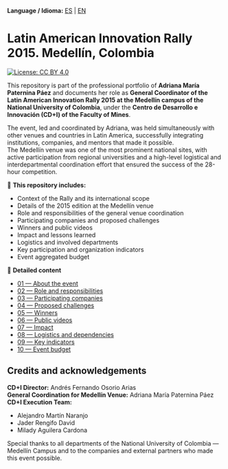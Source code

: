**Language / Idioma:** [ES](README.md) | [EN](README_en.md)  

# Latin American Innovation Rally 2015. Medellín, Colombia

[![License: CC BY 4.0](https://img.shields.io/badge/License-CC%20BY%204.0-lightgrey.svg)](http://creativecommons.org/licenses/by/4.0/)

This repository is part of the professional portfolio of **Adriana María Paternina Páez** and documents her role as **General Coordinator of the Latin American Innovation Rally 2015 at the Medellín campus of the National University of Colombia**, under the **Centro de Desarrollo e Innovación (CD+I) of the Faculty of Mines**.  

The event, led and coordinated by Adriana, was held simultaneously with other venues and countries in Latin America, successfully integrating institutions, companies, and mentors that made it possible.  
The Medellín venue was one of the most prominent national sites, with active participation from regional universities and a high-level logistical and interdepartmental coordination effort that ensured the success of the 28-hour competition.

📌 **This repository includes:**
- Context of the Rally and its international scope
- Details of the 2015 edition at the Medellín venue
- Role and responsibilities of the general venue coordination
- Participating companies and proposed challenges
- Winners and public videos
- Impact and lessons learned
- Logistics and involved departments
- Key participation and organization indicators
- Event aggregated budget

📂 **Detailed content**
- [01 — About the event](01_About_The_Event.md)  
- [02 — Role and responsibilities](02_Role_and_Responsibilities.md)  
- [03 — Participating companies](03_Participating_Companies.md)  
- [04 — Proposed challenges](04_Proposed_Challenges.md)  
- [05 — Winners](05_Winners.md)  
- [06 — Public videos](06_Public_Videos.md)  
- [07 — Impact](07_Impact.md)  
- [08 — Logistics and dependencies](08_Logistics_and_Dependencies.md)  
- [09 — Key indicators](09_Key_Indicators.md)  
- [10 — Event budget](10_Budget.md)  

## Credits and acknowledgements

**CD+I Director:** Andrés Fernando Osorio Arias  
**General Coordination for Medellín Venue:** Adriana María Paternina Páez  
**CD+I Execution Team:**  
- Alejandro Martín Naranjo  
- Jader Rengifo David  
- Milady Aguilera Cardona  

Special thanks to all departments of the National University of Colombia — Medellín Campus and to the companies and external partners who made this event possible.
